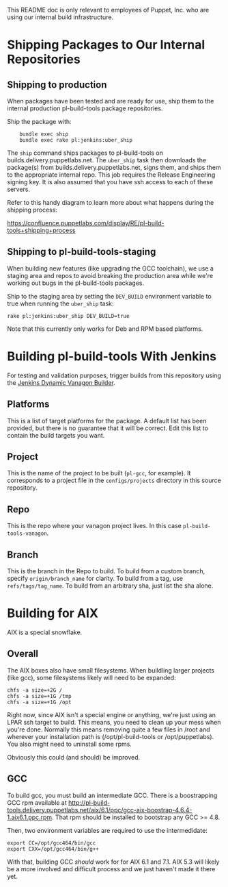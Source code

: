 This README doc is only relevant to employees of Puppet, Inc. who are using our internal build infrastructure.

# Shipping Packages to Our Internal Repositories

## Shipping to production

When packages have been tested and are ready for use, ship them to the internal production pl-build-tools package repositories.

Ship the package with:

        bundle exec ship
        bundle exec rake pl:jenkins:uber_ship

The `ship` command ships packages to pl-build-tools on builds.delivery.puppetlabs.net. The `uber_ship` task then downloads the package(s) from builds.delivery.puppetlabs.net, signs them, and ships them to the appropriate internal repo. This job requires the Release Engineering signing key. It is also assumed that you have ssh access to each of these servers.

Refer to this handy diagram to learn more about what happens during the shipping process:

https://confluence.puppetlabs.com/display/RE/pl-build-tools+shipping+process

## Shipping to pl-build-tools-staging

When building new features (like upgrading the GCC toolchain), we use a staging area and repos to avoid breaking the production area while we're working out bugs in the pl-build-tools packages.

Ship to the staging area by setting the `DEV_BUILD` environment variable to true when running the `uber_ship` task:

	rake pl:jenkins:uber_ship DEV_BUILD=true

Note that this currently only works for Deb and RPM based platforms.

# Building pl-build-tools With Jenkins

For testing and validation purposes, trigger builds from this repository using the [Jenkins Dynamic Vanagon Builder](https://jenkins-platform.delivery.puppetlabs.net/view/vanagon-generic-builder).

## Platforms

This is a list of target platforms for the package. A default list has been provided, but there is no guarantee that it will be correct. Edit this list to contain the build targets you want.

## Project

This is the name of the project to be built (`pl-gcc`, for example). It corresponds to a project file in the `configs/projects` directory in this source repository.

## Repo

This is the repo where your vanagon project lives. In this case `pl-build-tools-vanagon`.

## Branch

This is the branch in the Repo to build. To build from a custom branch, specify `origin/branch_name` for clarity. To build from a tag, use `refs/tags/tag_name`. To build from an arbitrary sha, just list the sha alone.

# Building for AIX

AIX is a special snowflake.

## Overall

The AIX boxes also have small filesystems. When buildling larger projects (like gcc), some filesystems likely will need to be expanded:

	chfs -a size=+2G /
	chfs -a size=+1G /tmp
	chfs -a size=+1G /opt

Right now, since AIX isn't a special engine or anything, we're just using an LPAR ssh target to build. This means, you need to clean up your mess when you're done. Normally this means removing quite a few files in /root and wherever your installation path is (/opt/pl-build-tools or /opt/puppetlabs).  You also might need to uninstall some rpms.

Obviously this could (and should) be improved.

## GCC

To build gcc, you must build an intermediate GCC. There is a boostrapping GCC rpm available at http://pl-build-tools.delivery.puppetlabs.net/aix/6.1/ppc/gcc-aix-boostrap-4.6.4-1.aix6.1.ppc.rpm.
That rpm should be installed to bootstrap any GCC >= 4.8.

Then, two environment variables are required to use the intermedidate:

	export CC=/opt/gcc464/bin/gcc
	export CXX=/opt/gcc464/bin/g++

With that, building GCC *should* work for for AIX 6.1 and 7.1. AIX 5.3 will likely be a more involved and difficult process and we just haven't made it there yet.
